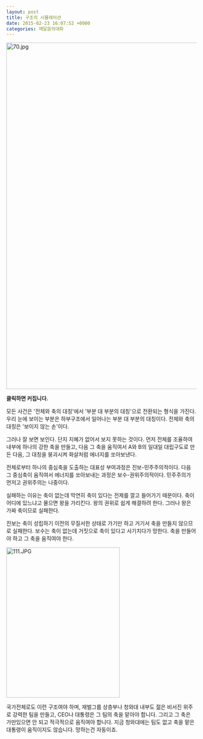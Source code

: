 ```yaml
---
layout: post
title: 구조의 시뮬레이션
date: 2015-02-23 16:07:52 +0900
categories: 깨달음의대화
---
```



<img src="assets/attach/images/198/262/568/70.jpg" alt="70.jpg" width="1015" height="915" /> 



  




**클릭하면 커집니다.**

    
모든 사건은 '전체와 축의 대칭'에서 '부분 대 부분의 대칭'으로 전환되는 형식을 가진다. 우리 눈에 보이는 부분은 하부구조에서 일어나는 부분 대 부분의 대칭이다. 전체와 축의 대칭은 '보이지 않는 손'이다. 

  


그러나 잘 보면 보인다. 단지 지혜가 없어서 보지 못하는 것이다. 먼저 전체를 조율하여 내부에 하나의 강한 축을 만들고, 다음 그 축을 움직여서 A와 B의 일대일 대립구도로 만든 다음, 그 대칭을 붕괴시켜 화살처럼 에너지를 쏘아보낸다.

  


전체로부터 하나의 중심축을 도출하는 대표성 부여과정은 진보-민주주의적이다. 다음 그 중심축이 움직여서 에너지를 쏘아보내는 과정은 보수-권위주의적이다. 민주주의가 먼저고 권위주의는 나중이다.

  


실패하는 이유는 축이 없는데 막연히 축이 있다는 전제를 깔고 들어가기 때문이다. 축이 어디에 있느냐고 물으면 왕을 가리킨다. 왕의 권위로 쉽게 해결하려 한다. 그러나 왕은 가짜 축이므로 실패한다.

  


진보는 축이 성립하기 이전의 무질서한 상태로 가기만 하고 거기서 축을 만들지 않으므로 실패한다. 보수는 축이 없는데 거짓으로 축이 있다고 사기치다가 망한다. 축을 만들어야 하고 그 축을 움직여야 한다.

  



<img src="assets/attach/images/198/262/568/111.JPG" alt="111.JPG" width="300" height="397" /> 

  


국가전체로도 이런 구조여야 하며, 재벌그룹 상층부나 청와대 내부도 젊은 비서진 위주로 강력한 팀을 만들고, CEO나 대통령은 그 팀의 축을 맡아야 합니다. 그리고 그 축은 가만있으면 안 되고 적극적으로 움직여야 합니다. 지금 청와대에는 팀도 없고 축을 맡은 대통령이 움직이지도 않습니다. 망하는건 자동이죠.
